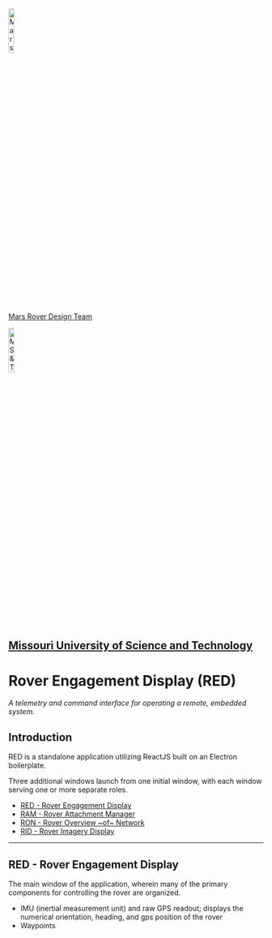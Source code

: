 <img alt="Mars Rover Design Team Logo" src="https://avatars.githubusercontent.com/u/3443325?s=200&v=4" width="15%" />

[Mars Rover Design Team](https://marsrover.mst.edu/)

<img alt="MS&T Logo" src="https://brand.mst.edu/media/universityadvancement/communications/images/logos/logo/Logo_356.jpg" width="15%" />

[Missouri University of Science and Technology](https://www.mst.edu/)
---
# Rover Engagement Display (RED)
*A telemetry and command interface for operating a remote, embedded system.*

## Introduction
RED is a standalone application utilizing ReactJS built on an Electron boilerplate.

Three additional windows launch from one initial window, with each window serving one or more separate roles.

- [RED - Rover Engagement Display](link)
- [RAM - Rover Attachment Manager](link)
- [RON - Rover Overview ~of~ Network](link)
- [RID - Rover Imagery Display](link)

---

## RED - Rover Engagement Display

The main window of the application, wherein many of the primary components for controlling the rover are organized.
- IMU (inertial measurement unit) and raw GPS readout; displays the numerical orientation, heading, and gps position of the rover
- Waypoints
